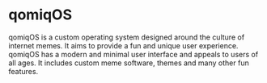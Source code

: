 # qomiqOS
qomiqOS is a custom operating system designed around the culture of internet memes. It aims to provide a fun and unique user experience. qomiqOS has a modern and minimal user interface and appeals to users of all ages. It includes custom meme software, themes and many other fun features.
